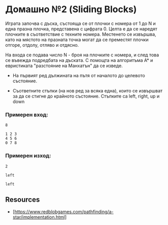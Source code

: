 # Домашно №2 (Sliding Blocks)
Играта започва с дъска, състояща се от плочки с номера от 1 до N и една празна плочка, представена с цифрата 0. Целта е да се наредят плочките в съответствие с техните номера. Местенето се извършва, като на мястото на празната точка могат да се преместят плочки отгоре, отдолу, отляво и отдясно. 

На входа се подава число N - броя на плочките с номера, и след това се въвежда подредбата на дъската. С помощта на алгоритъма А* и евристиката "разстояние на Манхатън" да се изведе.

 - На първият ред дължината на пътя от началото до целевото състояние.

 - Съответните стъпки (на нов ред за всяка една), които се извършват за да се стигне до крайното състояние. Стъпките са left, right, up и down

### Примерен вход:
```
8

1 2 3
4 5 6
0 7 8
```

### Примерен изход:
```
2

left

left
```

## Resources
 - [https://www.redblobgames.com/pathfinding/a-star/implementation.html]